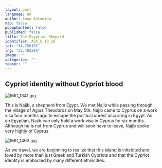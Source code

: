 ```yaml
---
layout: post
language: en
author: Anna Antoniou
map: false
popupContent: false
published: false
title: The Egyptian Shepard
identifier: ASA_5_10_16
lat: "34.750107"
lng: "33.402296"
image: ""
categories: ""
teaser: ""
---
```

## Cypriot identity without Cypriot blood

![IMG_1341.jpg]({{site.baseurl}}/media/IMG_1341.jpg)

This is Najib, a shepherd from Egypt. We met Najib while passing through the village of Agios Theodoros on May 5th.  Najib came to Cyprus on a work visa four months ago to escape the political unrest occurring in Egypt. As an Egyptian, Najib can only hold a work visa in Cyprus for six months.  Although he is not from Cyprus and will soon have to leave, Najib spoke very highly of Cyprus. 

![IMG_1463.jpg]({{site.baseurl}}/media/IMG_1463.jpg)

As we travel, we are beginning to realize that this island is inhabited and loved by more than just Greek and Turkish Cypriots and that the Cypriot identity is embodied by many different ethnicities. 
